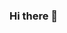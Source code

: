 ### Hi there 👋

<!--
**iilyshag/iilyshag** is a ✨ _special_ ✨ repository because its `README.md` (this file) appears on your GitHub profile.

Here are some ideas to get you started:

- 🔭 I’m currently working on hard-skills in AI
- 🌱 I’m currently learning ML, Applied Statistics in ML, DL, Data Analysis
- 📫 How to reach me: https://t.me/iilyshag
- ⚡ Hobby: Football, Music
-->
